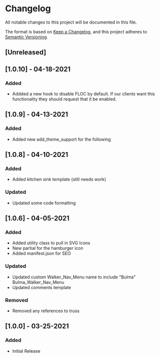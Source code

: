 # Changelog
All notable changes to this project will be documented in this file.

The format is based on [Keep a Changelog](https://keepachangelog.com/en/1.0.0/),
and this project adheres to [Semantic Versioning](https://semver.org/spec/v2.0.0.html).

## [Unreleased]

## [1.0.10] - 04-18-2021

### Added
- Addded a new hook to disable FLOC by default. If our clients want this functionality they should request that it be enabled.

## [1.0.9] - 04-13-2021

### Added
- Added new add_theme_support for the following

## [1.0.8] - 04-10-2021

### Added
- Added kitchen sink template (still needs work)

### Updated
- Updated some code formatting

## [1.0.6] - 04-05-2021

### Added
- Added utility class to pull in SVG Icons
- New partial for the hamburger icon
- Added manifest.json for SEO

### Updated
- Updated custom Walker_Nav_Menu name to include "Bulma" Bulma_Walker_Nav_Menu
- Updated comments template

### Removed
- Removed any references to truss

## [1.0.0] - 03-25-2021
### Added
- Initial Release
